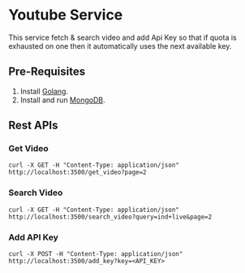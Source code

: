 # Youtube Service
This service fetch & search video and add Api Key so that if quota is exhausted on one then it automatically uses the next available key.

## Pre-Requisites

1. Install [Golang](https://golang.org/doc/install).
2. Install and run [MongoDB](https://docs.mongodb.com/manual/installation/).

## Rest APIs

### Get Video

```
curl -X GET -H "Content-Type: application/json" http://localhost:3500/get_video?page=2
```

### Search Video

```
curl -X GET -H "Content-Type: application/json" http://localhost:3500/search_video?query=ind+live&page=2
```

### Add API Key

```
curl -X POST -H "Content-Type: application/json" http://localhost:3500/add_key?key=<API_KEY>
```
